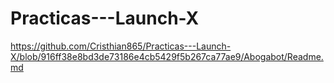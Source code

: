 # Practicas---Launch-X
https://github.com/Cristhian865/Practicas---Launch-X/blob/916ff38e8bd3de73186e4cb5429f5b267ca77ae9/Abogabot/Readme.md
